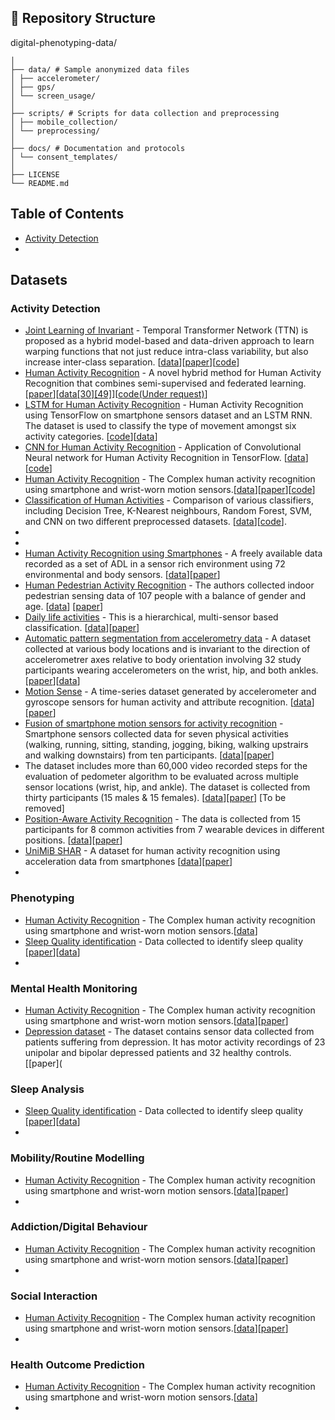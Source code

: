 
## 📂 Repository Structure

digital-phenotyping-data/
```text
│
├── data/ # Sample anonymized data files
│ ├── accelerometer/
│ ├── gps/
│ └── screen_usage/
│
├── scripts/ # Scripts for data collection and preprocessing
│ ├── mobile_collection/
│ └── preprocessing/
│
├── docs/ # Documentation and protocols
│ └── consent_templates/
│
├── LICENSE
└── README.md
```

## Table of Contents
* [Activity Detection](#activity)
* 

## Datasets
### Activity Detection
* [Joint Learning of Invariant](https://github.com/suhaslohit/TTN) - Temporal Transformer Network (TTN) is proposed as a hybrid model-based and data-driven approach to learn warping functions that not just reduce intra-class variability, but also increase inter-class separation. [[data](https://github.com/suhaslohit/TTN)][[paper](http://openaccess.thecvf.com/content_CVPR_2019/html/Lohit_Temporal_Transformer_Networks_Joint_Learning_of_Invariant_and_Discriminative_Time_CVPR_2019_paper.html)][[code](https://github.com/suhaslohit/TTN)]
* [Human Activity Recognition](https://arxiv.org/abs/2104.08094) - A novel hybrid method for Human Activity Recognition that combines semi-supervised and federated learning. [[paper](https://arxiv.org/abs/2104.08094)][[data[30][49]]()][[code(Under request)](www.hayat.com)]
* [LSTM for Human Activity Recognition]() - Human Activity Recognition using TensorFlow on smartphone sensors dataset and an LSTM RNN. The dataset is used to classify the type of movement amongst six activity categories. [[code](https://github.com/guillaume-chevalier/LSTM-Human-Activity-Recognition)][[data](https://github.com/guillaume-chevalier/LSTM-Human-Activity-Recognition/tree/master/data)]
* [CNN for Human Activity Recognition](https://github.com/aqibsaeed/Human-Activity-Recognition-using-CNN/tree/master) - Application of Convolutional Neural network for Human Activity Recognition in TensorFlow. [[data](https://www.cis.fordham.edu/wisdm/dataset.php)][[code](https://github.com/aqibsaeed/Human-Activity-Recognition-using-CNN/blob/master/Activity%20Detection.ipynb)]
* [Human Activity Recognition](https://www.utwente.nl/en/eemcs/ps/) - The Complex human activity recognition using smartphone and wrist-worn motion sensors.[[data](https://www.utwente.nl/en/eemcs/ps/)][[paper](https://www.mdpi.com/1424-8220/16/4/426)][[code](www.code.com)]
* [Classification of Human Activities](https://github.com/ma-shamshiri/Human-Activity-Recognition/tree/main) - Comparison of various classifiers, including Decision Tree, K-Nearest neighbours, Random Forest, SVM, and CNN on two different preprocessed datasets. [[data](https://github.com/ma-shamshiri/Human-Activity-Recognition/tree/main/code/data)][[code](https://github.com/ma-shamshiri/Human-Activity-Recognition/tree/main/code)].
* 
* 
* [Human Activity Recognition using Smartphones](https://archive.ics.uci.edu/dataset/240/human+activity+recognition+using+smartphones) - A freely available data recorded as a set of ADL in a sensor rich environment using 72 environmental and body sensors. [[data](https://archive.ics.uci.edu/dataset/240/human+activity+recognition+using+smartphones)][[paper](https://www.esann.org/sites/default/files/proceedings/legacy/es2013-84.pdf)]
* [Human Pedestrian Activity Recognition](http://hub.hasc.jp/) - The authors collected indoor pedestrian sensing data of 107 people with a balance of gender and age. [[data](http://hub.hasc.jp/)] [[paper](https://dl.acm.org/doi/abs/10.1145/2968219.2968277)]
* [Daily life activities](https://www.mad.tf.fau.de/research/activitynet) - This is a hierarchical, multi-sensor based classification. [[data](https://www.mad.tf.fau.de/research/activitynet)][[paper](https://journals.plos.org/plosone/article?id=10.1371/journal.pone.0075196)]
* [Automatic pattern segmentation from accelerometry data](https://github.com/martakarass/adept-manuscript) - A dataset collected at various body locations and is invariant to the direction of accelerometrer axes relative to body orientation involving 32 study participants wearing accelerometers on the wrist, hip, and both ankles. [[paper](https://academic.oup.com/biostatistics/article/22/2/331/5572661)][[data](https://github.com/martakarass/adept-manuscript)]
* [Motion Sense](https://github.com/mmalekzadeh/motion-sense/tree/master) - A time-series dataset generated by accelerometer and gyroscope sensors for human activity and attribute recognition. [[data](https://github.com/mmalekzadeh/motion-sense/tree/master)][[paper](https://dl.acm.org/doi/pdf/10.1145/3302505.3310068)]
* [Fusion of smartphone motion sensors for activity recognition](https://www.utwente.nl/en/eemcs/ps/) - Smartphone sensors collected data for seven physical activities (walking, running, sitting, standing, jogging, biking, walking upstrairs and walking downstairs) from ten participants. [[data](https://www.utwente.nl/en/eemcs/ps/)][[paper](https://www.mdpi.com/1424-8220/14/6/10146?ref=https://githubhelp.com)]
* The dataset includes more than 60,000 video recorded steps for the evaluation of pedometer algorithm to be evaluated across multiple sensor locations (wrist, hip, and ankle). The dataset is collected from thirty participants (15 males & 15 females). [[data]()][[paper](https://ieeexplore.ieee.org/abstract/document/8217769)] [To be removed]
* [Position-Aware Activity Recognition](http://sensor.informatik.uni-mannheim.de/) - The data is collected from 15 participants for 8 common activities from 7 wearable devices in different positions. [[data](http://sensor.informatik.uni-mannheim.de/)][[paper](https://ieeexplore.ieee.org/abstract/document/7456521)]
* [UniMiB SHAR](http://www.sal.disco.unimib.it/technologies/unimib-shar/) - A dataset for human activity recognition using acceleration data from smartphones [[data](http://www.sal.disco.unimib.it/technologies/unimib-shar/)][[paper](https://www.mdpi.com/2076-3417/7/10/1101)]
* 

### Phenotyping
* [Human Activity Recognition](https://) - The Complex human activity recognition using smartphone and wrist-worn motion sensors.[[data](https://www.website.com)]
* [Sleep Quality identification](https://figshare.com/ndownloader/files/14578382) - Data collected to identify sleep quality [[paper](https://www.nature.com/articles/s42003-019-0605-1)][[data](https://figshare.com/ndownloader/files/14578382)]
* 


### Mental Health Monitoring
* [Human Activity Recognition](https://www.utwente.nl/en/eemcs/ps/) - The Complex human activity recognition using smartphone and wrist-worn motion sensors.[[data](https://www.utwente.nl/en/eemcs/ps/)][[paper](https://www.mdpi.com/1424-8220/16/4/426)]
* [Depression dataset](https://zenodo.org/records/1219550) - The dataset contains sensor data collected from patients suffering from depression. It has motor activity recordings of 23 unipolar and bipolar depressed patients and 32 healthy controls. [[paper](


### Sleep Analysis
* [Sleep Quality identification](https://figshare.com/ndownloader/files/14578382) - Data collected to identify sleep quality [[paper](https://www.nature.com/articles/s42003-019-0605-1)][[data](https://figshare.com/ndownloader/files/14578382)]
* 


### Mobility/Routine Modelling
* [Human Activity Recognition](https://www.utwente.nl/en/eemcs/ps/) - The Complex human activity recognition using smartphone and wrist-worn motion sensors.[[data](https://www.utwente.nl/en/eemcs/ps/)][[paper](https://www.mdpi.com/1424-8220/16/4/426)]
* 


### Addiction/Digital Behaviour
* [Human Activity Recognition](https://www.utwente.nl/en/eemcs/ps/) - The Complex human activity recognition using smartphone and wrist-worn motion sensors.[[data](https://www.utwente.nl/en/eemcs/ps/)][[paper](https://www.mdpi.com/1424-8220/16/4/426)]
* 

### Social Interaction
* [Human Activity Recognition](https://www.utwente.nl/en/eemcs/ps/) - The Complex human activity recognition using smartphone and wrist-worn motion sensors.[[data](https://www.utwente.nl/en/eemcs/ps/)][[paper](https://www.mdpi.com/1424-8220/16/4/426)]
* 



### Health Outcome Prediction
* [Human Activity Recognition](https://) - The Complex human activity recognition using smartphone and wrist-worn motion sensors.[[data](https://www.website.com)]
* 

